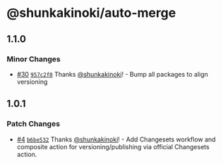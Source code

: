 # @shunkakinoki/auto-merge

## 1.1.0

### Minor Changes

- [#30](https://github.com/shunkakinoki/actions/pull/30) [`957c2f0`](https://github.com/shunkakinoki/actions/commit/957c2f0708bbc0cda621b66160a59486b1712e35) Thanks [@shunkakinoki](https://github.com/shunkakinoki)! - Bump all packages to align versioning

## 1.0.1

### Patch Changes

- [#4](https://github.com/shunkakinoki/actions/pull/4) [`b6be532`](https://github.com/shunkakinoki/actions/commit/b6be532e85abbcd72739684c8dc6cbb19f98b196) Thanks [@shunkakinoki](https://github.com/shunkakinoki)! - Add Changesets workflow and composite action for versioning/publishing via official Changesets action.
